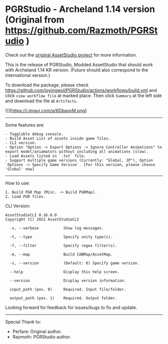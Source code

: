 # PGRStudio - Archeland 1.14 version (Original from https://github.com/Razmoth/PGRStudio )
Check out the [original AssetStudio project](https://github.com/Perfare/AssetStudio) for more information.

This is the release of PGRStudio, Modded AssetStudio that should work with Archeland 1.14 KR version. (Future should also correspond to the international version.)

To download the package, please check <https://github.com/joyingwol/PGRStudio/actions/workflows/build.yml> and click `view workflow file` at marked place.
Then click `Summary` at the left side and download the file at `Artifacts`.

![][https://i.imgur.com/a/6DbaovM.png]
_____________________________________________________________________________________________________________________________

Some features are:
```
- Togglable debug console.
- Build Asset List of assets inside game files.
- CLI version.
- Option "Option -> Export Options -> Ignore Controller Animations" to export model/aniamators without including all animations (slow).
- Load Assets listed in `.txt` file.
- Support multiple game versions (Currently: "Global, JP"), Option `Options -> Specify Game Version`. [For this version, please choose 'Global' now]
```
_____________________________________________________________________________________________________________________________
How to use:

```
1. Build PGR Map (Misc. -> Build PGRMap).
2. Load PGR files.
```

CLI Version:
```
AssetStudioCLI 0.16.0.0
Copyright (C) 2022 AssetStudioCLI

  -v, --verbose           Show log messages.

  -t, --type              Specify unity type(s).

  -f, --filter            Specify regex filter(s).

  -m, --map               Build CABMap/AssetMap.

  -s, --version           (Default: 0) Specify game version.

  --help                  Display this help screen.

  --version               Display version information.

  input_path (pos. 0)     Required. Input file/folder.

  output_path (pos. 1)    Required. Output folder.
```

Looking forward for feedback for issues/bugs to fix and update.
_____________________________________________________________________________________________________________________________
Special Thank to:
- Perfare: Original author.
- Razmoth: PGRStudio author.
